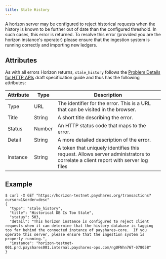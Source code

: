 ```yaml
---
title: Stale History
---
```


A horizon server may be configured to reject historical requests when the history is known to be further out of date than the configured threshold.  In such cases, this error is returned.  To resolve this error (provided you are the horizon instance's operator) please ensure that the ingestion system is running correctly and importing new ledgers.

## Attributes

As with all errors Horizon returns, `stale_history` follows the [Problem Details for HTTP APIs](https://tools.ietf.org/html/draft-ietf-appsawg-http-problem-00) draft specification guide and thus has the following attributes:

| Attribute | Type   | Description                                                                                                                     |
| --------- | ----   | ------------------------------------------------------------------------------------------------------------------------------- |
| Type      | URL    | The identifier for the error.  This is a URL that can be visited in the browser.                                                |
| Title     | String | A short title describing the error.                                                                                             |
| Status    | Number | An HTTP status code that maps to the error.                                                                                     |
| Detail    | String | A more detailed description of the error.                                                                                       |
| Instance  | String | A token that uniquely identifies this request. Allows server administrators to correlate a client report with server log files  |

## Example

```shell
$ curl -X GET "https://horizon-testnet.payshares.org/transactions?cursor=1&order=desc"
{
  "type": "stale_history",
  "title": "Historical DB Is Too Stale",
  "status": 503,
  "detail": "This horizon instance is configured to reject client requests when it can determine that the history database is lagging too far behind the connected instance of payshares-core.  If you operate this server, please ensure that the ingestion system is properly running.",
  "instance": "horizon-testnet-001.prd.payshares001.internal.payshares-ops.com/ngUFNhn76T-078058"
}
```
